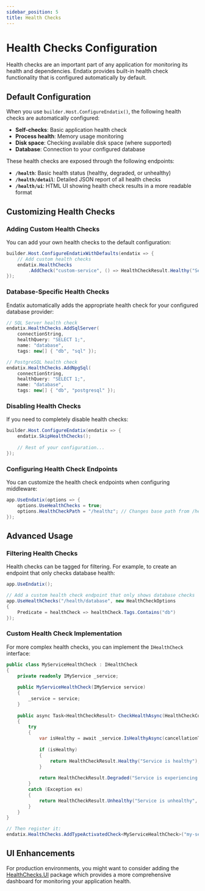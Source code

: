 ```yaml
---
sidebar_position: 5
title: Health Checks
---
```


# Health Checks Configuration

Health checks are an important part of any application for monitoring its health and dependencies. Endatix provides built-in health check functionality that is configured automatically by default.

## Default Configuration

When you use `builder.Host.ConfigureEndatix()`, the following health checks are automatically configured:

- **Self-checks**: Basic application health check
- **Process health**: Memory usage monitoring
- **Disk space**: Checking available disk space (where supported)
- **Database**: Connection to your configured database

These health checks are exposed through the following endpoints:

- **`/health`**: Basic health status (healthy, degraded, or unhealthy)
- **`/health/detail`**: Detailed JSON report of all health checks
- **`/health/ui`**: HTML UI showing health check results in a more readable format

## Customizing Health Checks

### Adding Custom Health Checks

You can add your own health checks to the default configuration:

```csharp
builder.Host.ConfigureEndatixWithDefaults(endatix => {
    // Add custom health checks
    endatix.HealthChecks
        .AddCheck("custom-service", () => HealthCheckResult.Healthy("Service is running"));
});
```

### Database-Specific Health Checks

Endatix automatically adds the appropriate health check for your configured database provider:

```csharp
// SQL Server health check
endatix.HealthChecks.AddSqlServer(
    connectionString,
    healthQuery: "SELECT 1;",
    name: "database", 
    tags: new[] { "db", "sql" });

// PostgreSQL health check
endatix.HealthChecks.AddNpgSql(
    connectionString,
    healthQuery: "SELECT 1;",
    name: "database",
    tags: new[] { "db", "postgresql" });
```

### Disabling Health Checks

If you need to completely disable health checks:

```csharp
builder.Host.ConfigureEndatix(endatix => {
    endatix.SkipHealthChecks();
    
    // Rest of your configuration...
});
```

### Configuring Health Check Endpoints

You can customize the health check endpoints when configuring middleware:

```csharp
app.UseEndatix(options => {
    options.UseHealthChecks = true;
    options.HealthCheckPath = "/healthz"; // Changes base path from /health to /healthz
});
```

## Advanced Usage

### Filtering Health Checks

Health checks can be tagged for filtering. For example, to create an endpoint that only checks database health:

```csharp
app.UseEndatix();

// Add a custom health check endpoint that only shows database checks
app.UseHealthChecks("/health/database", new HealthCheckOptions
{
    Predicate = healthCheck => healthCheck.Tags.Contains("db")
});
```

### Custom Health Check Implementation

For more complex health checks, you can implement the `IHealthCheck` interface:

```csharp
public class MyServiceHealthCheck : IHealthCheck
{
    private readonly IMyService _service;
    
    public MyServiceHealthCheck(IMyService service)
    {
        _service = service;
    }
    
    public async Task<HealthCheckResult> CheckHealthAsync(HealthCheckContext context, CancellationToken cancellationToken = default)
    {
        try
        {
            var isHealthy = await _service.IsHealthyAsync(cancellationToken);
            
            if (isHealthy)
            {
                return HealthCheckResult.Healthy("Service is healthy");
            }
            
            return HealthCheckResult.Degraded("Service is experiencing issues");
        }
        catch (Exception ex)
        {
            return HealthCheckResult.Unhealthy("Service is unhealthy", ex);
        }
    }
}

// Then register it:
endatix.HealthChecks.AddTypeActivatedCheck<MyServiceHealthCheck>("my-service");
```

## UI Enhancements

For production environments, you might want to consider adding the [HealthChecks.UI](https://github.com/Xabaril/AspNetCore.Diagnostics.HealthChecks#healthchecksui) package which provides a more comprehensive dashboard for monitoring your application health. 